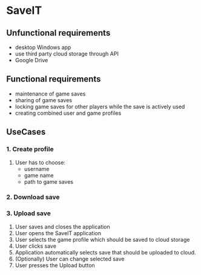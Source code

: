 # SaveIT

## Unfunctional requirements
- desktop Windows app
- use third party cloud storage through API
 - Google Drive


## Functional requirements
- maintenance of game saves
- sharing of game saves
- locking game saves for other players while the save is actively used
- creating combined user and game profiles

## UseCases
### 1. Create profile
1. User has to choose:
    - username
    - game name
    - path to game saves
### 2. Download save
### 3. Upload save
1. User saves and closes the application
1. User opens the SaveIT application
1. User selects the game profile which should be saved to cloud storage
1. User clicks save
1. Application automatically selects save that should be uploaded to cloud.
1. (Optionally) User can change selected save
1. User presses the Upload button


